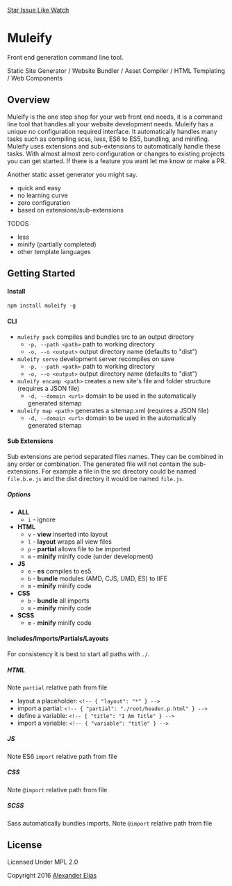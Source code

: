 [Star Issue Like Watch](https://github.com/AlexanderElias/muleify)

# Muleify #

Front end generation command line tool.

Static Site Generator / Website Bundler / Asset Compiler / HTML Templating / Web Components


## Overview ##
Muleify is the one stop shop for your web front end needs, it is a command line tool that handles all your website development needs. Muleify has a unique no configuration required interface. It automatically handles many tasks such as compiling scss, less, ES6 to ES5, bundling, and minifing. Muleify uses extensions and sub-extensions to automatically handle these tasks. With almost almost zero configuration or changes to existing projects you can get started. If there is a feature you want let me know or make a PR.

Another static asset generator you might say.
- quick and easy
- no learning curve
- zero configuration
- based on extensions/sub-extensions

TODOS
- less
- minify (partially completed)
- other template languages

## Getting Started ##

#### Install ####
`npm install muleify -g`


#### CLI ####
- `muleify pack` compiles and bundles src to an output directory
	- `-p, --path <path>` path to working directory
	- `-o, --o <output>` output directory name (defaults to "dist")
- `muleify serve` development server recompiles on save
	- `-p, --path <path>` path to working directory
	- `-o, --o <output>` output directory name (defaults to "dist")
- `muleify encamp <path>` creates a new site's file and folder structure (requires a JSON file)
	- `-d, --domain <url>` domain to be used in the automatically generated sitemap
- `muleify map <path>` generates a sitemap.xml (requires a JSON file)
	- `-d, --domain <url>` domain to be used in the automatically generated sitemap


#### Sub Extensions ####
Sub extensions are period separated files names. They can be combined in any order or combination. The generated file will not contain the sub-extensions. For example a file in the src directory could be named `file.b.e.js` and the dist directory it would be named `file.js`.

##### Options #####
- **ALL**
	- `i` - ignore
- **HTML**
	- `v` - **view** inserted into layout
	- `l` - **layout** wraps all view files
	- `p` - **partial** allows file to be imported
	- `m` - **minify** minify code (under development)
- **JS**
	- `e` - **es** compiles to es5
	- `b` - **bundle** modules (AMD, CJS, UMD, ES) to IIFE
	- `m` - **minify** minify code
- **CSS**
	- `b` - **bundle** all imports
	- `m` - **minify** minify code
- **SCSS**
	- `m` - **minify** minify code

#### Includes/Imports/Partials/Layouts ####
For consistency it is best to start all paths with `./`.

##### HTML #####
Note `partial` relative path from file

- layout a placeholder: `<!-- { "layout": "*" } -->`
- import a partial: `<!-- { "partial": "./root/header.p.html" } -->`
- define a variable: `<!-- { "title": "I Am Title" } -->`
- import a variable: `<!-- { "variable": "title" } -->`

##### JS #####
Note ES6 `import` relative path from file

##### CSS #####
Note `@import` relative path from file

##### SCSS #####
Sass automatically bundles imports.
Note `@import` relative path from file



## License ##
Licensed Under MPL 2.0

Copyright 2016 [Alexander Elias](https://github.com/AlexanderElias/)
